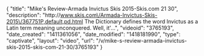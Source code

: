 {
    "title": "Mike's Review-Armada Invictus Skis 2015-Skis.com 21 30",
    "description": "http:\/\/www.skis.com\/Armada-Invictus-Skis-2015\/367751P,default,pd.html The Dictionary defines the word Invictus as a Latin term meaning unconquered. Well, it'...",
    "videoid": "3765193",
    "date_created": "1411361056",
    "date_modified": "1418181990",
    "type": "captivate",
    "layout": "video",
    "url": "\/v\/mike-s-review-armada-invictus-skis-2015-skis-com-21-30\/3765193"
}